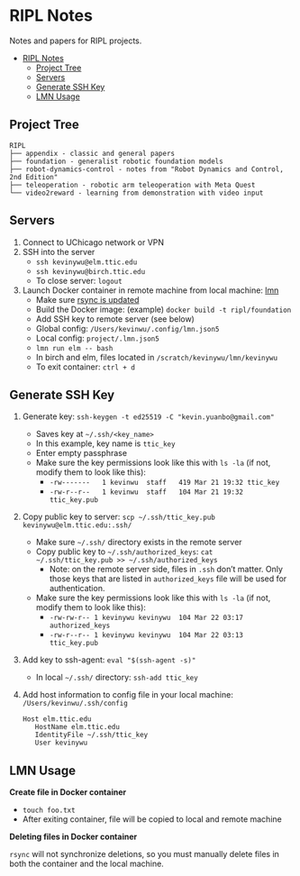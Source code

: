 # RIPL Notes

Notes and papers for RIPL projects.

- [RIPL Notes](#ripl-notes)
  - [Project Tree](#project-tree)
  - [Servers](#servers)
  - [Generate SSH Key](#generate-ssh-key)
  - [LMN Usage](#lmn-usage)

## Project Tree

```plaintext
RIPL
├── appendix - classic and general papers
├── foundation - generalist robotic foundation models
├── robot-dynamics-control - notes from "Robot Dynamics and Control, 2nd Edition"
├── teleoperation - robotic arm teleoperation with Meta Quest
└── video2reward - learning from demonstration with video input
```

## Servers

1. Connect to UChicago network or VPN
2. SSH into the server
   - ```ssh kevinywu@elm.ttic.edu```
   - ```ssh kevinywu@birch.ttic.edu```
   - To close server: ```logout```
3. Launch Docker container in remote machine from local machine: [lmn](https://github.com/takuma-yoneda/lmn)
   - Make sure [rsync is updated](https://dev.to/al5ina5/updating-rsync-on-macos-so-you-re-not-stuck-with-14-year-old-software-1b5i)
   - Build the Docker image: (example) ```docker build -t ripl/foundation```
   - Add SSH key to remote server (see below)
   - Global config: ```/Users/kevinwu/.config/lmn.json5```
   - Local config: ```project/.lmn.json5```
   - ```lmn run elm -- bash```
   - In birch and elm, files located in ```/scratch/kevinywu/lmn/kevinywu```
   - To exit container: ```ctrl + d```

## Generate SSH Key

1. Generate key: ```ssh-keygen -t ed25519 -C "kevin.yuanbo@gmail.com"```
   - Saves key at ```~/.ssh/<key_name>```
   - In this example, key name is ```ttic_key```
   - Enter empty passphrase
   - Make sure the key permissions look like this with ```ls -la``` (if not, modify them to look like this):
      - ```-rw-------   1 kevinwu  staff   419 Mar 21 19:32 ttic_key```
      - ```-rw-r--r--   1 kevinwu  staff   104 Mar 21 19:32 ttic_key.pub```
2. Copy public key to server: ```scp ~/.ssh/ttic_key.pub kevinywu@elm.ttic.edu:.ssh/```
   - Make sure ```~/.ssh/``` directory exists in the remote server
   - Copy public key to ```~/.ssh/authorized_keys```: ```cat ~/.ssh/ttic_key.pub >> ~/.ssh/authorized_keys```
     - Note: on the remote server side, files in ```.ssh``` don’t matter. Only those keys that are listed in ```authorized_keys``` file will be used for authentication.
   - Make sure the key permissions look like this with ```ls -la``` (if not, modify them to look like this):
      - ```-rw-rw-r-- 1 kevinywu kevinywu  104 Mar 22 03:17 authorized_keys```
      - ```-rw-r--r-- 1 kevinywu kevinywu  104 Mar 22 03:13 ttic_key.pub```
3. Add key to ssh-agent: ```eval "$(ssh-agent -s)"```
   - In local ```~/.ssh/``` directory: ```ssh-add ttic_key```
4. Add host information to config file in your local machine: ```/Users/kevinwu/.ssh/config```

   ```config
   Host elm.ttic.edu
      HostName elm.ttic.edu
      IdentityFile ~/.ssh/ttic_key
      User kevinywu
   ```

## LMN Usage

**Create file in Docker container**

- ```touch foo.txt```
- After exiting container, file will be copied to local and remote machine

**Deleting files in Docker container**

`rsync` will not synchronize deletions, so you must manually delete files in both the container and the local machine.
